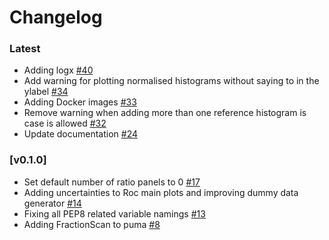 # Changelog

### Latest

- Adding logx [#40](https://github.com/umami-hep/puma/pull/40)
- Add warning for plotting normalised histograms without saying to in the ylabel [#34](https://github.com/umami-hep/puma/pull/34/files)
- Adding Docker images [#33](https://github.com/umami-hep/puma/pull/33)
- Remove warning when adding more than one reference histogram is case is allowed [#32](https://github.com/umami-hep/puma/pull/32)
- Update documentation [#24](https://github.com/umami-hep/puma/pull/24)

### [v0.1.0]

- Set default number of ratio panels to 0 [#17](https://github.com/umami-hep/puma/pull/17)
- Adding uncertainties to Roc main plots and improving dummy data generator [#14](https://github.com/umami-hep/puma/pull/14)
- Fixing all PEP8 related variable namings [#13](https://github.com/umami-hep/puma/pull/13)
- Adding FractionScan to puma [#8](https://github.com/umami-hep/puma/pull/8)
